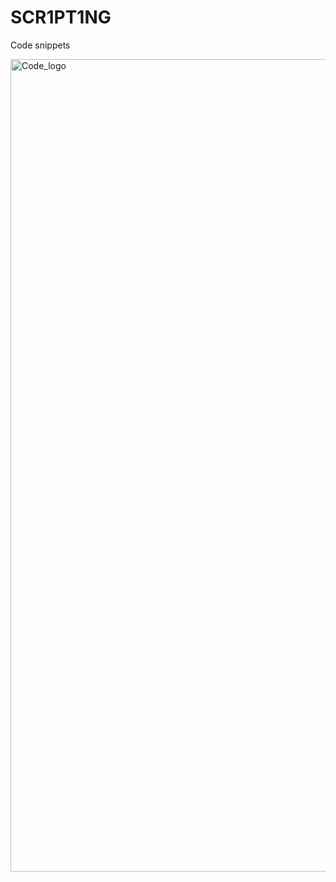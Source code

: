 # SCR1PT1NG
Code snippets  

<img width="1300" alt="Code_logo" src="https://user-images.githubusercontent.com/98988642/172464399-3a192aaf-db69-4190-b08c-352801a5f996.png">

